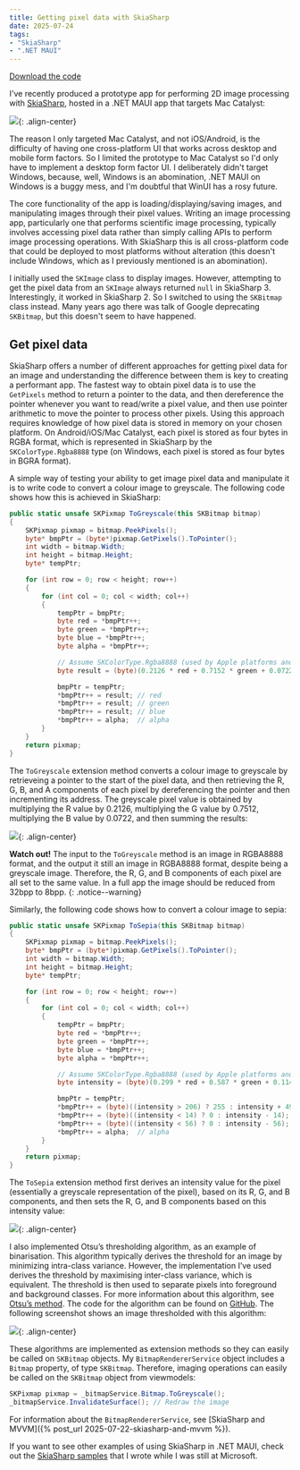 ```yaml
---
title: Getting pixel data with SkiaSharp
date: 2025-07-24
tags:
- "SkiaSharp"
- ".NET MAUI"
---
```


<a href="https://github.com/davidbritch/skiasharp-imaging" class="btn btn--info">Download the code</a>

I've recently produced a prototype app for performing 2D image processing with [SkiaSharp](https://github.com/mono/SkiaSharp), hosted in a .NET MAUI app that targets Mac Catalyst:

![](/assets/images/imaging-app-display-image.png){: .align-center}

The reason I only targeted Mac Catalyst, and not iOS/Android, is the difficulty of having one cross-platform UI that works across desktop and mobile form factors. So I limited the prototype to Mac Catalyst so I'd only have to implement a desktop form factor UI. I deliberately didn't target Windows, because, well, Windows is an abomination, .NET MAUI on Windows is a buggy mess, and I'm doubtful that WinUI has a rosy future.

The core functionality of the app is loading/displaying/saving images, and manipulating images through their pixel values. Writing an image processing app, particularly one that performs scientific image processing, typically involves accessing pixel data rather than simply calling APIs to perform image processing operations. With SkiaSharp this is all cross-platform code that could be deployed to most platforms without alteration (this doesn't include Windows, which as I previously mentioned is an abomination).

I initially used the `SKImage` class to display images. However, attempting to get the pixel data from an `SKImage` always returned `null` in SkiaSharp 3. Interestingly, it worked in SkiaSharp 2. So I switched to using the `SKBitmap` class instead. Many years ago there was talk of Google deprecating `SKBitmap`, but this doesn't seem to have happened.

## Get pixel data

SkiaSharp offers a number of different approaches for getting pixel data for an image and understanding the difference between them is key to creating a performant app. The fastest way to obtain pixel data is to use the `GetPixels` method to return a pointer to the data, and then dereference the pointer whenever you want to read/write a pixel value, and then use pointer arithmetic to move the pointer to process other pixels. Using this approach requires knowledge of how pixel data is stored in memory on your chosen platform. On Android/iOS/Mac Catalyst, each pixel is stored as four bytes in RGBA format, which is represented in SkiaSharp by the `SKColorType.Rgba8888` type (on Windows, each pixel is stored as four bytes in BGRA format).

A simple way of testing your ability to get image pixel data and manipulate it is to write code to convert a colour image to greyscale. The following code shows how this is achieved in SkiaSharp:

```csharp
public static unsafe SKPixmap ToGreyscale(this SKBitmap bitmap)
{
    SKPixmap pixmap = bitmap.PeekPixels();
    byte* bmpPtr = (byte*)pixmap.GetPixels().ToPointer();
    int width = bitmap.Width;
    int height = bitmap.Height;
    byte* tempPtr;

    for (int row = 0; row < height; row++)
    {
        for (int col = 0; col < width; col++)
        {
            tempPtr = bmpPtr;
            byte red = *bmpPtr++;
            byte green = *bmpPtr++;
            byte blue = *bmpPtr++;
            byte alpha = *bmpPtr++;

            // Assume SKColorType.Rgba8888 (used by Apple platforms and Android)
            byte result = (byte)(0.2126 * red + 0.7152 * green + 0.0722 * blue);

            bmpPtr = tempPtr;
            *bmpPtr++ = result; // red
            *bmpPtr++ = result; // green
            *bmpPtr++ = result; // blue
            *bmpPtr++ = alpha;  // alpha
        }
    }
    return pixmap;
}
```

The `ToGreyscale` extension method converts a colour image to greyscale by retrieveing a pointer to the start of the pixel data, and then retrieving the R, G, B, and A components of each pixel by dereferencing the pointer and then incrementing its address. The greyscale pixel value is obtained by multiplying the R value by 0.2126, multiplying the G value by 0.7512, multiplying the B value by 0.0722, and then summing the results:

![](/assets/images/imaging-app-greyscale.png){: .align-center}

**Watch out!** The input to the `ToGreyscale` method is an image in RGBA8888 format, and the output it still an image in RGBA8888 format, despite being a greyscale image. Therefore, the R, G, and B components of each pixel are all set to the same value. In a full app the image should be reduced from 32bpp to 8bpp.
{: .notice--warning}

Similarly, the following code shows how to convert a colour image to sepia:

```csharp
public static unsafe SKPixmap ToSepia(this SKBitmap bitmap)
{
    SKPixmap pixmap = bitmap.PeekPixels();
    byte* bmpPtr = (byte*)pixmap.GetPixels().ToPointer();
    int width = bitmap.Width;
    int height = bitmap.Height;
    byte* tempPtr;

    for (int row = 0; row < height; row++)
    {
        for (int col = 0; col < width; col++)
        {
            tempPtr = bmpPtr;
            byte red = *bmpPtr++;
            byte green = *bmpPtr++;
            byte blue = *bmpPtr++;
            byte alpha = *bmpPtr++;

            // Assume SKColorType.Rgba8888 (used by Apple platforms and Android)
            byte intensity = (byte)(0.299 * red + 0.587 * green + 0.114 * blue);

            bmpPtr = tempPtr;
            *bmpPtr++ = (byte)((intensity > 206) ? 255 : intensity + 49); // red
            *bmpPtr++ = (byte)((intensity < 14) ? 0 : intensity - 14);    // green
            *bmpPtr++ = (byte)((intensity < 56) ? 0 : intensity - 56);    // blue
            *bmpPtr++ = alpha;  // alpha                    
        }
    }
    return pixmap;
}
```

The `ToSepia` extension method first derives an intensity value for the pixel (essentially a greyscale representation of the pixel), based on its R, G, and B components, and then sets the R, G, and B components based on this intensity value:

![](/assets/images/imaging-app-sepia.png){: .align-center}

I also implemented Otsu’s thresholding algorithm, as an example of binarisation. This algorithm typically derives the threshold for an image by minimizing intra-class variance. However, the implementation I’ve used derives the threshold by maximising inter-class variance, which is equivalent. The threshold is then used to separate pixels into foreground and background classes. For more information about this algorithm, see [Otsu’s method](https://en.wikipedia.org/wiki/Otsu%27s_method). The code for the algorithm can be found on [GitHub](https://github.com/davidbritch/skiasharp-imaging/blob/a583b7a6805f176c4a0fc6a2a7b7312f200dd2c4/src/Imaging/Extensions/SKBitmapExtensions.cs#L72). The following screenshot shows an image thresholded with this algorithm:

![](/assets/images/imaging-app-thresholded.png){: .align-center}

These algorithms are implemented as extension methods so they can easily be called on `SKBitmap` objects. My `BitmapRendererService` object includes a `Bitmap` property, of type `SKBitmap`. Therefore, imaging operations can easily be called on the `SKBitmap` object from viewmodels:

```csharp
SKPixmap pixmap = _bitmapService.Bitmap.ToGreyscale();
_bitmapService.InvalidateSurface(); // Redraw the image
```

For information about the `BitmapRendererService`, see [SkiaSharp and MVVM]({% post_url 2025-07-22-skiasharp-and-mvvm %}).

If you want to see other examples of using SkiaSharp in .NET MAUI, check out the [SkiaSharp samples](https://learn.microsoft.com/samples/browse/?expanded=dotnet&products=dotnet-maui&terms=SkiaSharp) that I wrote while I was still at Microsoft.
